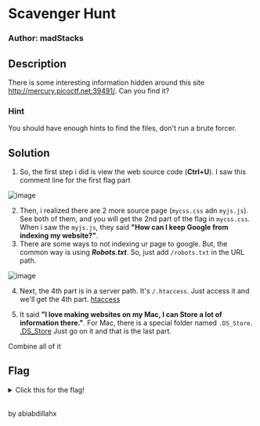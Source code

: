# Scavenger Hunt
### Author: madStacks

## Description
There is some interesting information hidden around this site http://mercury.picoctf.net:39491/. Can you find it?
### Hint
You should have enough hints to find the files, don't run a brute forcer.

## Solution
1. So, the first step i did is view the web source code (**Ctrl+U**). I saw this comment line for the first flag part

![image](https://github.com/user-attachments/assets/91689ca8-baf2-4929-8534-0317f95bbcaa)

2. Then, i realized there are 2 more source page (`mycss.css` adn `myjs.js`). See both of them, and you will get the 2nd part of the flag in `mycss.css`. When i saw the `myjs.js`, they said **"How can I keep Google from indexing my website?"**.
3. There are some ways to not indexing ur page to google. But, the common way is using **_Robots.txt_**. So, just add `/robots.txt` in the URL path.

![image](https://github.com/user-attachments/assets/c0bded70-98e1-4a18-bcd9-0f415b7b15f7)

4. Next, the 4th part is in a server path. It's `/.htaccess`. Just access it and we'll get the 4th part. [htaccess](http://mercury.picoctf.net:39491/.htaccess)

5. It said **"I love making websites on my Mac, I can Store a lot of information there."**. For Mac, there is a special folder named `.DS_Store`. [.DS_Store](http://mercury.picoctf.net:39491/.DS_Store) Just go on it and that is the last part.

Combine all of it

## Flag
<details>
  <summary>Click this for the flag!</summary>

  ```
    picoCTF{th4ts_4_l0t_0f_pl4c3s_2_lO0k_f7ce8828}
  ```
</details>

<br>
<p>by abiabdillahx</p>
